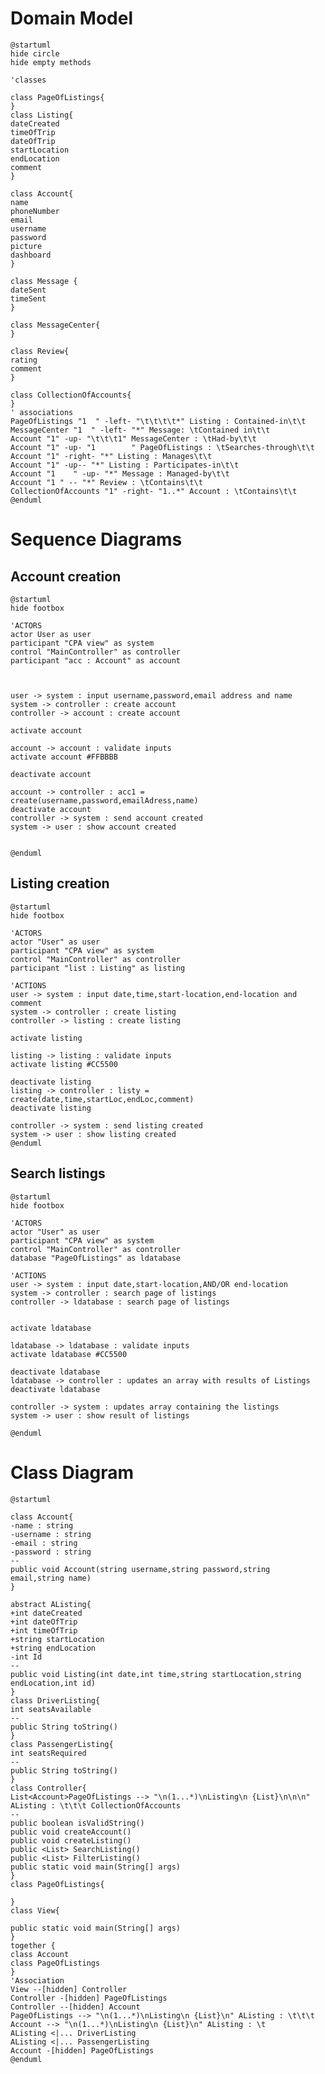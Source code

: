 
# Domain Model
```plantuml
@startuml
hide circle
hide empty methods 

'classes

class PageOfListings{
}
class Listing{
dateCreated
timeOfTrip
dateOfTrip
startLocation
endLocation
comment
}

class Account{
name
phoneNumber
email
username
password
picture
dashboard
}

class Message {
dateSent
timeSent
}

class MessageCenter{
}

class Review{
rating
comment
}

class CollectionOfAccounts{
}
' associations
PageOfListings "1  " -left- "\t\t\t\t*" Listing : Contained-in\t\t
MessageCenter "1  " -left- "*" Message: \tContained in\t\t
Account "1" -up- "\t\t\t1" MessageCenter : \tHad-by\t\t
Account "1" -up- "1        " PageOfListings : \tSearches-through\t\t
Account "1" -right- "*" Listing : Manages\t\t
Account "1" -up-- "*" Listing : Participates-in\t\t
Account "1    " -up- "*" Message : Managed-by\t\t
Account "1 " -- "*" Review : \tContains\t\t
CollectionOfAccounts "1" -right- "1..*" Account : \tContains\t\t
@enduml
```

# Sequence Diagrams

## Account creation
```plantuml
@startuml
hide footbox

'ACTORS
actor User as user
participant "CPA view" as system
control "MainController" as controller
participant "acc : Account" as account



user -> system : input username,password,email address and name 
system -> controller : create account
controller -> account : create account

activate account

account -> account : validate inputs
activate account #FFBBBB

deactivate account

account -> controller : acc1 = create(username,password,emailAdress,name)
deactivate account
controller -> system : send account created
system -> user : show account created


@enduml
```

## Listing creation
```plantuml
@startuml
hide footbox

'ACTORS
actor "User" as user
participant "CPA view" as system
control "MainController" as controller
participant "list : Listing" as listing

'ACTIONS
user -> system : input date,time,start-location,end-location and comment
system -> controller : create listing
controller -> listing : create listing

activate listing

listing -> listing : validate inputs
activate listing #CC5500

deactivate listing
listing -> controller : listy = create(date,time,startLoc,endLoc,comment)
deactivate listing

controller -> system : send listing created
system -> user : show listing created
@enduml
```

## Search listings
```plantuml
@startuml
hide footbox

'ACTORS
actor "User" as user
participant "CPA view" as system
control "MainController" as controller
database "PageOfListings" as ldatabase

'ACTIONS
user -> system : input date,start-location,AND/OR end-location 
system -> controller : search page of listings
controller -> ldatabase : search page of listings


activate ldatabase

ldatabase -> ldatabase : validate inputs
activate ldatabase #CC5500

deactivate ldatabase
ldatabase -> controller : updates an array with results of Listings
deactivate ldatabase

controller -> system : updates array containing the listings
system -> user : show result of listings

@enduml
```

# Class Diagram

```plantuml
@startuml

class Account{
-name : string
-username : string
-email : string
-password : string
--
public void Account(string username,string password,string email,string name)
}

abstract AListing{
+int dateCreated
+int dateOfTrip
+int timeOfTrip
+string startLocation
+string endLocation
-int Id
--
public void Listing(int date,int time,string startLocation,string endLocation,int id)
}
class DriverListing{
int seatsAvailable
--
public String toString()
}
class PassengerListing{
int seatsRequired
--
public String toString()
}
class Controller{
List<Account>PageOfListings --> "\n(1...*)\nListing\n {List}\n\n\n" AListing : \t\t\t CollectionOfAccounts 
--
public boolean isValidString()
public void createAccount()
public void createListing()
public <List> SearchListing()
public <List> FilterListing()
public static void main(String[] args)
}
class PageOfListings{

}
class View{
 
public static void main(String[] args)
}
together {
class Account
class PageOfListings
}
'Association
View --[hidden] Controller
Controller -[hidden] PageOfListings
Controller --[hidden] Account
PageOfListings --> "\n(1...*)\nListing\n {List}\n" AListing : \t\t\t
Account --> "\n(1...*)\nListing\n {List}\n" AListing : \t
AListing <|... DriverListing
AListing <|... PassengerListing
Account -[hidden] PageOfListings
@enduml
```

[//]: # (account -->> profile **: pr = createname,email_address)

[//]: # (participant "list : Listing" as listing)

[//]: # (database "Account database" as adatabase)

[//]: # (database "Listing database" as ldatabase)

[//]: # (SINCE ITS MED RISK TRY TO PUT MOST ATTR AS WE CAN BUT FOR HIGH RISK, ALL ATTR ARE NECESSARY)

[//]: # (For first iteration, think of it as building a project like pet trainer so instead of looking if any of the fields are empty after clicking sign up, it does it at every point cuz its more impossible to do at this stage of the process)

[//]: # (from user -> CPA, user inputs raw data so Input account information is ok)

[//]: # (a method called getProfile&#40;&#41; could get the necessary parameters)

[//]: # (If pr/or acc is successfully created, pr pings to CPA that account created)

[//]: # (//CPA sends email ping to email server  // fist iteration just make sure the substring vassar.edu is there)

[//]: # (Make :CPA -> Cpa view)

[//]: # (make a controller)

[//]: # (things like account creation, listing creation etc... are different seq models)

[//]: # (in class diagram have controller class)

[//]: # (method getProfile&#40;&#41; etc)

[//]: # (review&#40;&#41; method)

[//]: # (upcoming trip class?)

[//]: # (-- Review cannot be an attribute cuz it has comment and rating&#40;int&#41;)